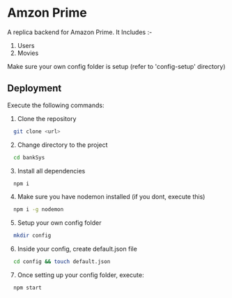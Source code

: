 
# Amzon Prime

A replica backend for Amazon Prime.
It Includes :-

1. Users
2. Movies

Make sure your own config folder is setup (refer to 'config-setup' directory)


## Deployment

Execute the following commands:

1. Clone the repository

```bash
  git clone <url>
```
2. Change directory to the project

```bash
  cd bankSys
```

3. Install all dependencies
```bash
  npm i
```

4. Make sure you have nodemon installed (if you dont, execute this)
```bash
  npm i -g nodemon
```

5. Setup your own config folder
```bash
  mkdir config
```

6. Inside your config, create default.json file
```bash
  cd config && touch default.json 
```

7. Once setting up your config folder, execute:
```bash
  npm start
```




